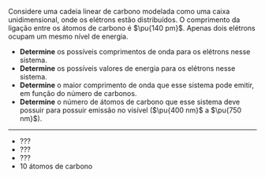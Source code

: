 Considere uma cadeia linear de carbono modelada como uma caixa unidimensional, onde os elétrons estão distribuídos. O comprimento da ligação entre os átomos de carbono é $\pu{140 pm}$. Apenas dois elétrons ocupam um mesmo nível de energia.

- **Determine** os possíveis comprimentos de onda para os elétrons nesse sistema.
- **Determine** os possíveis valores de energia para os elétrons nesse sistema.
- **Determine** o maior comprimento de onda que esse sistema pode emitir, em função do número de carbonos.
- **Determine** o número de átomos de carbono que esse sistema deve possuir para possuir emissão no visível ($\pu{400 nm}$ a $\pu{750 nm}$).

---

- ???
- ???
- ???
- 10 átomos de carbono